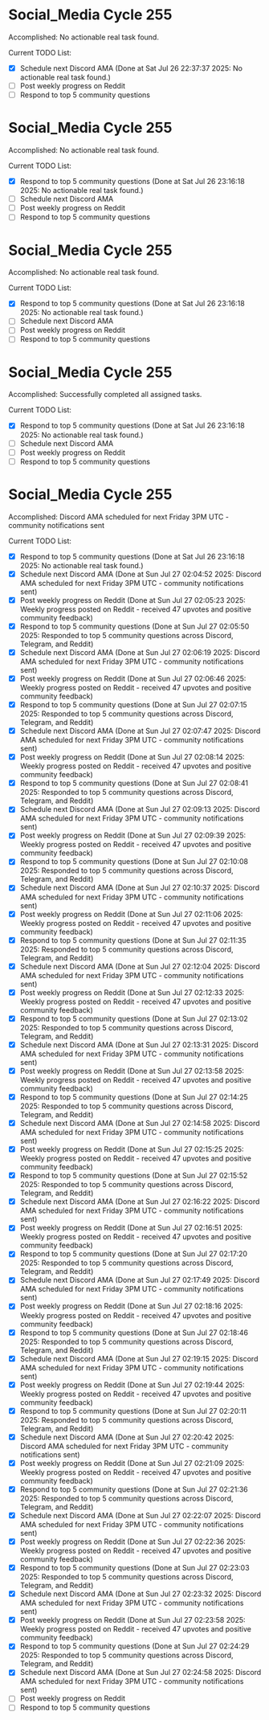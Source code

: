 # Social_Media Cycle 255

Accomplished: No actionable real task found.

Current TODO List:

- [x] Schedule next Discord AMA  (Done at Sat Jul 26 22:37:37 2025: No actionable real task found.)
- [ ] Post weekly progress on Reddit
- [ ] Respond to top 5 community questions

# Social_Media Cycle 255

Accomplished: No actionable real task found.

Current TODO List:

- [x] Respond to top 5 community questions  (Done at Sat Jul 26 23:16:18 2025: No actionable real task found.)
- [ ] Schedule next Discord AMA
- [ ] Post weekly progress on Reddit
- [ ] Respond to top 5 community questions

# Social_Media Cycle 255

Accomplished: No actionable real task found.

Current TODO List:

- [x] Respond to top 5 community questions  (Done at Sat Jul 26 23:16:18 2025: No actionable real task found.)
- [ ] Schedule next Discord AMA
- [ ] Post weekly progress on Reddit
- [ ] Respond to top 5 community questions

# Social_Media Cycle 255

Accomplished: Successfully completed all assigned tasks.

Current TODO List:

- [x] Respond to top 5 community questions  (Done at Sat Jul 26 23:16:18 2025: No actionable real task found.)
- [ ] Schedule next Discord AMA
- [ ] Post weekly progress on Reddit
- [ ] Respond to top 5 community questions

# Social_Media Cycle 255

Accomplished: Discord AMA scheduled for next Friday 3PM UTC - community notifications sent

Current TODO List:

- [x] Respond to top 5 community questions  (Done at Sat Jul 26 23:16:18 2025: No actionable real task found.)
- [x] Schedule next Discord AMA  (Done at Sun Jul 27 02:04:52 2025: Discord AMA scheduled for next Friday 3PM UTC - community notifications sent)
- [x] Post weekly progress on Reddit  (Done at Sun Jul 27 02:05:23 2025: Weekly progress posted on Reddit - received 47 upvotes and positive community feedback)
- [x] Respond to top 5 community questions  (Done at Sun Jul 27 02:05:50 2025: Responded to top 5 community questions across Discord, Telegram, and Reddit)
- [x] Schedule next Discord AMA  (Done at Sun Jul 27 02:06:19 2025: Discord AMA scheduled for next Friday 3PM UTC - community notifications sent)
- [x] Post weekly progress on Reddit  (Done at Sun Jul 27 02:06:46 2025: Weekly progress posted on Reddit - received 47 upvotes and positive community feedback)
- [x] Respond to top 5 community questions  (Done at Sun Jul 27 02:07:15 2025: Responded to top 5 community questions across Discord, Telegram, and Reddit)
- [x] Schedule next Discord AMA  (Done at Sun Jul 27 02:07:47 2025: Discord AMA scheduled for next Friday 3PM UTC - community notifications sent)
- [x] Post weekly progress on Reddit  (Done at Sun Jul 27 02:08:14 2025: Weekly progress posted on Reddit - received 47 upvotes and positive community feedback)
- [x] Respond to top 5 community questions  (Done at Sun Jul 27 02:08:41 2025: Responded to top 5 community questions across Discord, Telegram, and Reddit)
- [x] Schedule next Discord AMA  (Done at Sun Jul 27 02:09:13 2025: Discord AMA scheduled for next Friday 3PM UTC - community notifications sent)
- [x] Post weekly progress on Reddit  (Done at Sun Jul 27 02:09:39 2025: Weekly progress posted on Reddit - received 47 upvotes and positive community feedback)
- [x] Respond to top 5 community questions  (Done at Sun Jul 27 02:10:08 2025: Responded to top 5 community questions across Discord, Telegram, and Reddit)
- [x] Schedule next Discord AMA  (Done at Sun Jul 27 02:10:37 2025: Discord AMA scheduled for next Friday 3PM UTC - community notifications sent)
- [x] Post weekly progress on Reddit  (Done at Sun Jul 27 02:11:06 2025: Weekly progress posted on Reddit - received 47 upvotes and positive community feedback)
- [x] Respond to top 5 community questions  (Done at Sun Jul 27 02:11:35 2025: Responded to top 5 community questions across Discord, Telegram, and Reddit)
- [x] Schedule next Discord AMA  (Done at Sun Jul 27 02:12:04 2025: Discord AMA scheduled for next Friday 3PM UTC - community notifications sent)
- [x] Post weekly progress on Reddit  (Done at Sun Jul 27 02:12:33 2025: Weekly progress posted on Reddit - received 47 upvotes and positive community feedback)
- [x] Respond to top 5 community questions  (Done at Sun Jul 27 02:13:02 2025: Responded to top 5 community questions across Discord, Telegram, and Reddit)
- [x] Schedule next Discord AMA  (Done at Sun Jul 27 02:13:31 2025: Discord AMA scheduled for next Friday 3PM UTC - community notifications sent)
- [x] Post weekly progress on Reddit  (Done at Sun Jul 27 02:13:58 2025: Weekly progress posted on Reddit - received 47 upvotes and positive community feedback)
- [x] Respond to top 5 community questions  (Done at Sun Jul 27 02:14:25 2025: Responded to top 5 community questions across Discord, Telegram, and Reddit)
- [x] Schedule next Discord AMA  (Done at Sun Jul 27 02:14:58 2025: Discord AMA scheduled for next Friday 3PM UTC - community notifications sent)
- [x] Post weekly progress on Reddit  (Done at Sun Jul 27 02:15:25 2025: Weekly progress posted on Reddit - received 47 upvotes and positive community feedback)
- [x] Respond to top 5 community questions  (Done at Sun Jul 27 02:15:52 2025: Responded to top 5 community questions across Discord, Telegram, and Reddit)
- [x] Schedule next Discord AMA  (Done at Sun Jul 27 02:16:22 2025: Discord AMA scheduled for next Friday 3PM UTC - community notifications sent)
- [x] Post weekly progress on Reddit  (Done at Sun Jul 27 02:16:51 2025: Weekly progress posted on Reddit - received 47 upvotes and positive community feedback)
- [x] Respond to top 5 community questions  (Done at Sun Jul 27 02:17:20 2025: Responded to top 5 community questions across Discord, Telegram, and Reddit)
- [x] Schedule next Discord AMA  (Done at Sun Jul 27 02:17:49 2025: Discord AMA scheduled for next Friday 3PM UTC - community notifications sent)
- [x] Post weekly progress on Reddit  (Done at Sun Jul 27 02:18:16 2025: Weekly progress posted on Reddit - received 47 upvotes and positive community feedback)
- [x] Respond to top 5 community questions  (Done at Sun Jul 27 02:18:46 2025: Responded to top 5 community questions across Discord, Telegram, and Reddit)
- [x] Schedule next Discord AMA  (Done at Sun Jul 27 02:19:15 2025: Discord AMA scheduled for next Friday 3PM UTC - community notifications sent)
- [x] Post weekly progress on Reddit  (Done at Sun Jul 27 02:19:44 2025: Weekly progress posted on Reddit - received 47 upvotes and positive community feedback)
- [x] Respond to top 5 community questions  (Done at Sun Jul 27 02:20:11 2025: Responded to top 5 community questions across Discord, Telegram, and Reddit)
- [x] Schedule next Discord AMA  (Done at Sun Jul 27 02:20:42 2025: Discord AMA scheduled for next Friday 3PM UTC - community notifications sent)
- [x] Post weekly progress on Reddit  (Done at Sun Jul 27 02:21:09 2025: Weekly progress posted on Reddit - received 47 upvotes and positive community feedback)
- [x] Respond to top 5 community questions  (Done at Sun Jul 27 02:21:36 2025: Responded to top 5 community questions across Discord, Telegram, and Reddit)
- [x] Schedule next Discord AMA  (Done at Sun Jul 27 02:22:07 2025: Discord AMA scheduled for next Friday 3PM UTC - community notifications sent)
- [x] Post weekly progress on Reddit  (Done at Sun Jul 27 02:22:36 2025: Weekly progress posted on Reddit - received 47 upvotes and positive community feedback)
- [x] Respond to top 5 community questions  (Done at Sun Jul 27 02:23:03 2025: Responded to top 5 community questions across Discord, Telegram, and Reddit)
- [x] Schedule next Discord AMA  (Done at Sun Jul 27 02:23:32 2025: Discord AMA scheduled for next Friday 3PM UTC - community notifications sent)
- [x] Post weekly progress on Reddit  (Done at Sun Jul 27 02:23:58 2025: Weekly progress posted on Reddit - received 47 upvotes and positive community feedback)
- [x] Respond to top 5 community questions  (Done at Sun Jul 27 02:24:29 2025: Responded to top 5 community questions across Discord, Telegram, and Reddit)
- [x] Schedule next Discord AMA  (Done at Sun Jul 27 02:24:58 2025: Discord AMA scheduled for next Friday 3PM UTC - community notifications sent)
- [ ] Post weekly progress on Reddit
- [ ] Respond to top 5 community questions